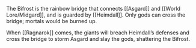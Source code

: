 The Bifrost is the rainbow bridge that connects [[Asgard]] and [[World Lore/Midgard]], and is guarded by [[Heimdall]]. Only gods can cross the bridge; mortals would be burned up.

When [[Ragnarok]] comes, the giants will breach Heimdall’s defenses and cross the bridge to storm Asgard and slay the gods, shattering the Bifrost.